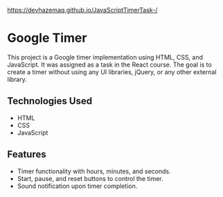  https://devhazemaq.github.io/JavaScriptTimerTask-/

# Google Timer

This project is a Google timer implementation using HTML, CSS, and JavaScript. It was assigned as a task in the React course. The goal is to create a timer without using any UI libraries, jQuery, or any other external library.

## Technologies Used

- HTML
- CSS
- JavaScript

## Features

- Timer functionality with hours, minutes, and seconds.
- Start, pause, and reset buttons to control the timer.
- Sound notification upon timer completion.


